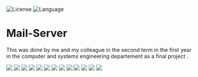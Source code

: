 ![License](https://img.shields.io/badge/license-Apache_2.0-purple.svg)
![Language](https://img.shields.io/badge/language-Java%20-red.svg)

# Mail-Server
This was done by me and my colleague in the second term in the first year in the computer and systems engineering departement as a final project .

![](Screen%20Shots/1.PNG)
![](Screen%20Shots/signing%20up.PNG)
![](Screen%20Shots/during%20signing%20up%20process.PNG)
![](Screen%20Shots/main%20menu.PNG)
![](Screen%20Shots/viewing%20e-mails.PNG)
![](Screen%20Shots/sending%20an%20e-mail.PNG)
![](Screen%20Shots/during%20the%20sending%20process.PNG)
![](Screen%20Shots/viewing%20e-mail%201.PNG)
![](Screen%20Shots/sending%20an%20attachment%20(a%20photo).PNG)
![](Screen%20Shots/choosing%20attachments.PNG)
![](Screen%20Shots/viewing%20e-mail%202%20(with%20the%20photo%20attachment).PNG)
![](Screen%20Shots/the%20two%20e-mails%20were%20sent%20successfully.PNG)
![](Screen%20Shots/deleting%20an%20e-mail.PNG)
